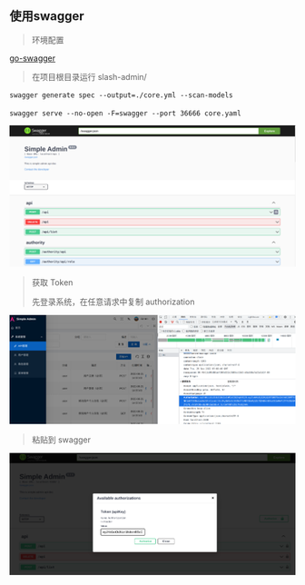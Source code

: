 ## 使用swagger

> 环境配置

[go-swagger](https://goswagger.io/install.html)

> 在项目根目录运行 slash-admin/

```shell
swagger generate spec --output=./core.yml --scan-models

swagger serve --no-open -F=swagger --port 36666 core.yaml
```

![pic](../../assets/swagger.png)

> 获取 Token 
> 
> 先登录系统，在任意请求中复制 authorization

![pic](../../assets/get_token.png)

> 粘贴到 swagger

![pic](../../assets/swagger_authority.png)


